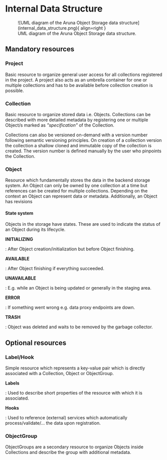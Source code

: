 
# Internal Data Structure

<figure class="pull-right" markdown>
  ![UML diagram of the Aruna Object Storage data structure](internal_data_structure.png){ align=right }
  <figcaption markdown>UML diagram of the Aruna Object Storage data structure.</figcaption>
</figure>

## Mandatory resources

### Project

Basic resource to organize general user access for all collections registered in the project.
A project also acts as an umbrella container for one or multiple collections and has to be available before collection creation is possible.

### Collection

Basic resource to organize stored data i.e. Objects.
Collections can be described with more detailed metadata by registering one or multiple Object/s marked as _"specification"_ of the Collection.

Collections can also be versioned on-demand with a version number following semantic versioning principles.
On creation of a collection version the collection a shallow cloned and immutable copy of the collection is created.
The version number is defined manually by the user who pinpoints the Collection.

### Object

Resource which fundamentally stores the data in the backend storage system.
An Object can only be owned by one collection at a time but references can be created for multiple collections.
Depending on the context an Object can represent data or metadata.
Additionally, an Object has revisions

#### State system

Objects in the storage have states.
These are used to indicate the status of an Object during its lifecycle.

**INITIALIZING**

: After Object creation/initialization but before Object finishing.

**AVAILABLE**

: After Object finishing if everything succeeded.

**UNAVAILABLE**

: E.g. while an Object is being updated or generally in the staging area.

**ERROR**

: If something went wrong e.g. data proxy endpoints are down.

**TRASH**

: Object was deleted and waits to be removed by the garbage collector.


## Optional resources

### Label/Hook

Simple resource which represents a key-value pair which is directly associated with a Collection, Object or ObjectGroup.

**Labels**

: Used to describe short properties of the resource with which it is associated.

**Hooks**

: Used to reference (external) services which automatically process/validate/... the data upon registration.


### ObjectGroup

ObjectGroups are a secondary resource to organize Objects inside Collections and describe the group with additional metadata.
